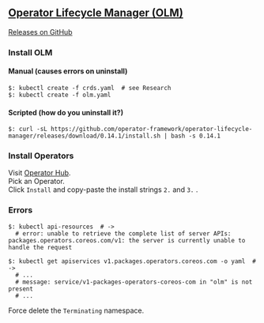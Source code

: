 ## [Operator Lifecycle Manager (OLM)](https://github.com/operator-framework/operator-lifecycle-manager)

[Releases on GitHub](https://github.com/operator-framework/operator-lifecycle-manager/releases)

### Install OLM

#### Manual (causes errors on uninstall)

```
$: kubectl create -f crds.yaml  # see Research
$: kubectl create -f olm.yaml
```

#### Scripted (how do you uninstall it?)

```
$: curl -sL https://github.com/operator-framework/operator-lifecycle-manager/releases/download/0.14.1/install.sh | bash -s 0.14.1
```

### Install Operators

Visit [Operator Hub](https://operatorhub.io/).  
Pick an Operator.  
Click `Install` and copy-paste the install strings `2.` and `3.` .  

### Errors

```
$: kubectl api-resources  # ->
  # error: unable to retrieve the complete list of server APIs: packages.operators.coreos.com/v1: the server is currently unable to handle the request
```

```
$: kubectl get apiservices v1.packages.operators.coreos.com -o yaml  # ->
  # ...
  # message: service/v1-packages-operators-coreos-com in "olm" is not present
  # ...
```
Force delete the `Terminating` namespace.  
